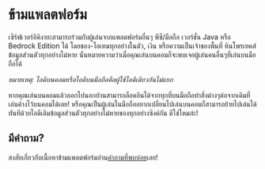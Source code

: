 # ข้ามแพลตฟอร์ม

เซิร์ฟเวอร์อิคิงายะสามารถร่วมกับผู้เล่นจากแพลตฟอร์มอื่นๆ พีซี/มือถือ เวอร์ชั่น Java หรือ Bedrock Edition ได้
โดยของ-ไอเทมทุกอย่างในตัว, เงิน หรือความเป็นเจ้าของพื้นที่ หินโพรเทคส์ ข้อมูลส่วนตัวทุกอย่างไม่หาย
นั่นหมายความว่าเมื่อคุณเล่นบนคอมก็จะพบเจอผู้เล่นคนอื่นๆที่เล่นบนมือถือได้

*หมายเหตุ: ไอดีบนคอมหรือไอดีบนมือถือคือผู้ใช้ไอดีเดียวกันไม่แยก*

หากคุณเล่นบนคอมแล้วออกไปนอกบ้านสามารถล็อคอินได้จากทุกที่บนมือถือทำสิ่งต่างๆต่อจากเดิมที่เล่นค้างไว้บนคอมได้เลย! หรือคุณเป็นผู้เล่นในมือถืออยากเปลี่ยนไปเล่นบนคอมก็สามารถย้ายไปเล่นได้ทันทีด้วยไอดีเดิมข้อมูลส่วนตัวทุกอย่างไม่หายของทุกอย่างซิงค์กัน ดีใช่ไหมล่ะ!

## มีคำถาม?

สงสัยเกี่ยวกับเนื้อหาข้ามแพลตฟอร์มอ่าน[คำถามที่พบบ่อย](/wiki/faq#ข้ามแพลตฟอร์ม)เลย!
